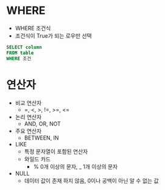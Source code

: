# WHERE
- WHERE 조건식
- 조건식이 True가 되는 로우만 선택

```SQL
SELECT column
FROM table
WHERE 조건
```

# 연산자
- 비교 연산자
  - =, <, >, !=, >=, <=
- 논리 연산자
  - AND, OR, NOT
- 주요 연산자
  - BETWEEN, IN
- LIKE 
  - 특정 문자열이 포함된 연산자
  - 와일드 카드
    - % 0개 이상의 문자, _ 1개 이상의 문자
- NULL
  - 데이터 값이 존재 하지 않음, 0이나 공백이 아닌 알 수 없는 값